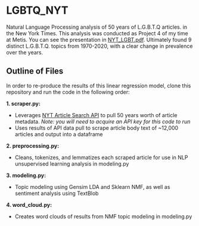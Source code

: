 # LGBTQ_NYT
Natural Language Processing analysis of 50 years of L.G.B.T.Q articles. in the New York Times.
This analysis was conducted as Project 4 of my time at Metis. You can see the presentation in [NYT_LGBT.pdf](https://github.com/markafunke/rookiewr-regression/blob/master/preprocessing.py/). Ultimately found 9 distinct L.G.B.T.Q. topics from 1970-2020, with a clear change in prevalence over the years.

## Outline of Files

In order to re-produce the results of this linear regression model, clone this repository and run the code in the following order:

**1. scraper.py:** 

  - Leverages [NYT Article Search API](https://developer.nytimes.com/docs/articlesearch-product/1/overview) to pull 50 years worth of article metadata.
  *Note: you will need to acquire an API key for this code to run*
  - Uses results of API data pull to scrape article body text of ~12,000 articles and output into a dataframe

**2. preprocessing.py:** 

  - Cleans, tokenizes, and lemmatizes each scraped article for use in NLP unsupervised learning analysis in modeling.py

**3. modeling.py:** 

  - Topic modeling using Gensim LDA and Sklearn NMF, as well as sentiment analysis using TextBlob

**4. word_cloud.py:** 

  - Creates word clouds of results from NMF topic modeling in modeling.py
 
